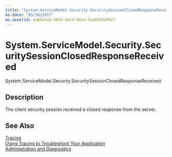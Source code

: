 ```yaml
---
title: "System.ServiceModel.Security.SecuritySessionClosedResponseReceived"
ms.date: "03/30/2017"
ms.assetid: aab624cb-30c6-4ac4-9dea-5ea03b5a4917
---
```

# System.ServiceModel.Security.SecuritySessionClosedResponseReceived
System.ServiceModel.Security.SecuritySessionClosedResponseReceived  
  
## Description  
 The client security session received a closed response from the server.  
  
## See Also  
 [Tracing](../../../../../docs/framework/wcf/diagnostics/tracing/index.md)  
 [Using Tracing to Troubleshoot Your Application](../../../../../docs/framework/wcf/diagnostics/tracing/using-tracing-to-troubleshoot-your-application.md)  
 [Administration and Diagnostics](../../../../../docs/framework/wcf/diagnostics/index.md)
